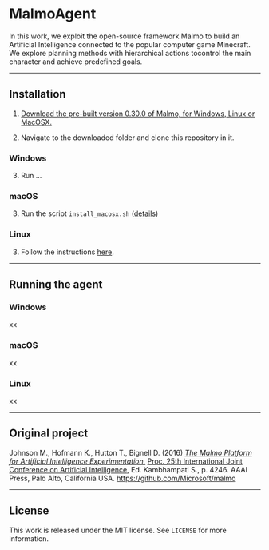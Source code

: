 # MalmoAgent

In this work, we exploit the open-source framework Malmo to build an Artificial Intelligence connected to the popular computer game Minecraft. We explore planning methods with hierarchical actions tocontrol the main character and achieve predefined goals.

---
## Installation

1. [Download the pre-built version 0.30.0 of Malmo, for Windows, Linux or MacOSX.](https://github.com/Microsoft/malmo/releases/tag/0.30.0)

2. Navigate to the downloaded folder and clone this repository in it.

### Windows
3. Run ...

### macOS
3. Run the script `install_macosx.sh` ([details](https://github.com/Microsoft/malmo/blob/master/doc/install_macosx.md))

### Linux
3. Follow the instructions [here](https://github.com/Microsoft/malmo/blob/master/doc/install_linux.md).

---
## Running the agent

### Windows
xx

### macOS
xx

### Linux
xx

---
## Original project
Johnson M., Hofmann K., Hutton T., Bignell D. (2016) [_The Malmo Platform for Artificial Intelligence Experimentation._](http://www.ijcai.org/Proceedings/16/Papers/643.pdf) [Proc. 25th International Joint Conference on Artificial Intelligence](http://www.ijcai.org/Proceedings/2016), Ed. Kambhampati S., p. 4246. AAAI Press, Palo Alto, California USA. https://github.com/Microsoft/malmo

---
## License
This work is released under the MIT license. See `LICENSE` for more information.
